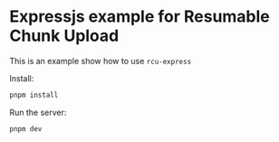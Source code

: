 # Expressjs example for Resumable Chunk Upload

This is an example show how to use ```rcu-express```

Install:

```bash
pnpm install
```

Run the server:

```bash
pnpm dev
```
